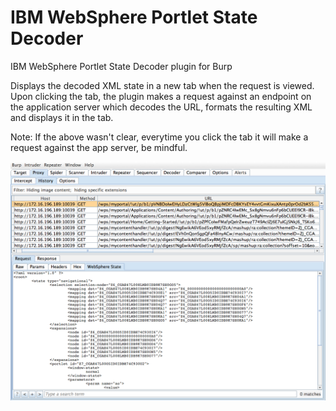 IBM WebSphere Portlet State Decoder
===============================

IBM WebSphere Portlet State Decoder plugin for Burp


Displays the decoded XML state in a new tab when the request is viewed. Upon clicking the tab, the plugin makes a request against an endpoint on the application server which decodes the URL, formats the resulting XML and displays it in the tab. 

Note: If the above wasn't clear, everytime you click the tab it will make a request against the app server, be mindful.


![Example](/example.png "Sample Decoded State")
